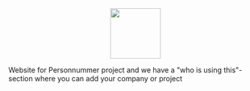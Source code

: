 <div align="center">
  <a href="https://github.com/pinefile/pine">
    <img src="https://avatars.githubusercontent.com/u/32910698?s=200&v=4" width="100px" height="100px" />
  </a>
</div>

Website for Personnummer project and we have a "who is using this"-section where you can add your company or project
